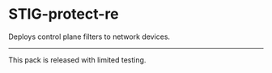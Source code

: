 # STIG-protect-re

Deploys control plane filters to network devices.
  
---
  
This pack is released with limited testing.
